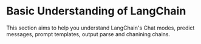 # Basic Understanding of LangChain

This section aims to help you understand LangChain's Chat modes, predict messages, prompt templates, output parse and chanining chains.
